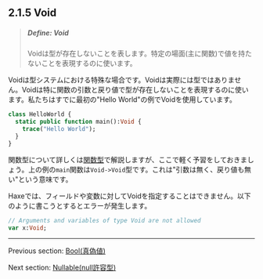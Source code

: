 ## 2.1.5 Void

> ##### Define: Void
>
> Voidは型が存在しないことを表します。特定の場面(主に関数)で値を持たないことを表現するのに使います。

Voidは型システムにおける特殊な場合です。Voidは実際には型ではありません。Voidは特に関数の引数と戻り値で型が存在しないことを表現するのに使います。私たちはすでに最初の"Hello World"の例でVoidを使用しています。

```haxe
class HelloWorld {
  static public function main():Void {
    trace("Hello World");
  }
}
```

関数型について詳しくは[関数型](types-function.md)で解説しますが、ここで軽く予習をしておきましょう。上の例の`main`関数は`Void->Void`型です。これは"引数は無く、戻り値も無い"という意味です。

Haxeでは、フィールドや変数に対してVoidを指定することはできません。以下のように書こうとするとエラーが発生します。

```haxe
// Arguments and variables of type Void are not allowed
var x:Void;
```

---

Previous section: [Bool(真偽値)](types-bool.md)

Next section: [Nullable(null許容型)](types-nullability.md)
